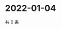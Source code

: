 # 2022-01-04

共 0 条

<!-- BEGIN WEIBO -->
<!-- 最后更新时间 Tue Jan 04 2022 01:24:04 GMT+0800 (China Standard Time) -->

<!-- END WEIBO -->

